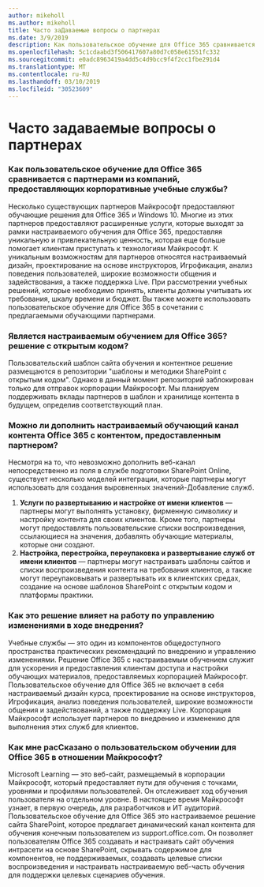 ```yaml
---
author: mikeholl
ms.author: mikeholl
title: Часто заДаваемые вопросы о партнерах
ms.date: 3/9/2019
description: Как пользовательское обучение для Office 365 сравнивается с партнерами из компаний, предоставляющих корпоративные учебные службы?
ms.openlocfilehash: 5c1cdaabd3f506417607a80d7c058e61551fc332
ms.sourcegitcommit: e0adc8963419a4dd5c4d9bcc9f4f2cc1fbe291d4
ms.translationtype: MT
ms.contentlocale: ru-RU
ms.lasthandoff: 03/10/2019
ms.locfileid: "30523609"
---
```

# <a name="partner-frequently-asked-questions"></a>Часто задаваемые вопросы о партнерах

### <a name="how-does-custom-learning-for-office-365-compare-to-partner-offerings-from-companies-that-provide-enterprise-training-services"></a>Как пользовательское обучение для Office 365 сравнивается с партнерами из компаний, предоставляющих корпоративные учебные службы?
Несколько существующих партнеров Майкрософт предоставляют обучающие решения для Office 365 и Windows 10. Многие из этих партнеров предоставляют расширенные услуги, которые выходят за рамки настраиваемого обучения для Office 365, предоставляя уникальную и привлекательную ценность, которая еще больше помогает клиентам приступать к технологиям Майкрософт. К уникальным возможностям для партнеров относятся настраиваемый дизайн, проектирование на основе инструкторов, Игрофикация, анализ поведения пользователей, широкие возможности общения и задействования, а также поддержка Live. При рассмотрении учебных решений, которые необходимо принять, клиенты должны учитывать их требования, шкалу времени и бюджет. Вы также можете использовать пользовательское обучение для Office 365 в сочетании с предлагаемыми обучающими партнерами.
 
### <a name="is-custom-learning-for-office-365-an-open-source-solution"></a>Является настраиваемым обучением для Office 365? решение с открытым кодом?
Пользовательский шаблон сайта обучения и контентное решение размещаются в репозитории "шаблоны и методики SharePoint с открытым кодом". Однако в данный момент репозиторий заблокирован только для отправок корпорации Майкрософт. Мы планируем поддерживать вклады партнеров в шаблон и хранилище контента в будущем, определив соответствующий план.  

### <a name="can-i-supplement-the-custom-learning-for-office-365-content-feed-with-my-partner-provided-content"></a>Можно ли дополнить настраиваемый обучающий канал контента Office 365 с контентом, предоставленным партнером? 
Несмотря на то, что невозможно дополнить веб-канал непосредственно из поля в службе подготовки SharePoint Online, существует несколько моделей интеграции, которые партнеры могут использовать для создания выровненных значений-Добавление служб.

1. **Услуги по развертыванию и настройке от имени клиентов** — партнеры могут выполнять установку, фирменную символику и настройку контента для своих клиентов. Кроме того, партнеры могут предоставлять пользовательские списки воспроизведения, ссылающиеся на значения, добавлять обучающие материалы, которые они создают. 
2. **Настройка, перестройка, переупаковка и развертывание служб от имени клиентов** — партнеры могут настраивать шаблоны сайтов и списки воспроизведения контента на требования клиентов, а также могут переупаковывать и развертывать их в клиентских средах, создание на основе шаблонов SharePoint с открытым кодом и платформы практики. 

### <a name="how-does-this-solution-affect-my-adoption-change-management-practice"></a>Как это решение влияет на работу по управлению изменениями в ходе внедрения? 
Учебные службы — это один из компонентов общедоступного пространства практических рекомендаций по внедрению и управлению изменениями. Решение Office 365 с настраиваемым обучением служит для ускорения и предоставления клиентам доступа и настройки обучающих материалов, предоставляемых корпорацией Майкрософт. Пользовательское обучение для Office 365 не включает в себя настраиваемый дизайн курса, проектирование на основе инструкторов, Игрофикация, анализ поведения пользователей, широкие возможности общения и задействований, а также поддержку Live. Корпорация Майкрософт использует партнеров по внедрению и изменению для выполнения этих служб для клиентов. 

### <a name="how-should-i-think-of-the-custom-learning-for-office-365-solution-with-respect-to-microsoft-learn"></a>Как мне расСказано о пользовательском обучении для Office 365 в отношении Майкрософт?
Microsoft Learning — это веб-сайт, размещаемый в корпорации Майкрософт, который предоставляет пути для обучения с точками, уровнями и профилями пользователей. Он отслеживает ход обучения пользователя на отдельном уровне. В настоящее время Майкрософт узнает, в первую очередь, для разработчиков и ИТ аудиторий. Пользовательское обучение для Office 365 это настраиваемое решение сайта SharePoint, которое предлагает динамический канал контента для обучения конечным пользователем из support.office.com. Он позволяет пользователям Office 365 создавать и настраивать сайт обучения интрасети на основе SharePoint, скрывать содержимое для компонентов, не поддерживаемых, создавать целевые списки воспроизведения и настраивать настраиваемую веб-часть обучения для поддержки целевых сценариев обучения.

